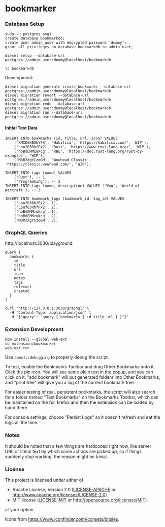 # bookmarker

### Database Setup

```
sudo -u postgres psql
create database bookmarkdb;
create user admin_user with encrypted password 'dummy';
grant all privileges on database bookmarkdb to admin_user;
```

```
diesel setup --database-url postgres://admin_user:dummy@localhost/bookmarkdb

\c bookmarkdb
```

Development:
```
diesel migration generate create_bookmarks --database-url postgres://admin_user:dummy@localhost/bookmarkdb
diesel migration revert --database-url postgres://admin_user:dummy@localhost/bookmarkdb
diesel migration redo --database-url postgres://admin_user:dummy@localhost/bookmarkdb
diesel migration run --database-url postgres://admin_user:dummy@localhost/bookmarkdb
```

#### Initial Test Data

```
INSERT INTO bookmarks (id, title, url, icon) VALUES
    ('kMXD6KBOkYFR', 'Habitica', 'https://habitica.com/', 'WIP'),
    ('Louf03RhfFx2', 'Rust', 'https://www.rust-lang.org/', 'WIP'),
    ('hoBdEMMzukcg', 'RBE', 'https://doc.rust-lang.org/rust-by-example/', 'WIP'),
    ('M3R3XgYCzoGM', 'Wowhead Classic', 'https://classic.wowhead.com/', 'WIP');

INSERT INTO tags (name) VALUES
    ('Rust'), -- 1
    ('Programming'); -- 2
INSERT INTO tags (name, description) VALUES ('WoW', 'World of Warcraft'); -- 3

INSERT INTO bookmark_tags (bookmark_id, tag_id) VALUES
    ('Louf03RhfFx2', 1),
    ('Louf03RhfFx2', 2),
    ('hoBdEMMzukcg', 1),
    ('hoBdEMMzukcg', 2),
    ('M3R3XgYCzoGM', 3);
```

### GraphQL Queries

http://localhost:3030/playground

```
query {
  bookmarks {
    id
    title
    url
    icon
    notes
    tags
    relevant
    created
  }
}
```

```
curl 'http://127.0.0.1:3030/graphql' \
  -H 'Content-Type: application/json' \
  -d '{"query": "query { bookmarks { id title url } }"}'
```

### Extension Development

```
npm install --global web-ext
cd extension/bookmarker
web-ext run
```

Use `about::debugging` to properly debug the script.

To test, enable the Bookmarks Toolbar and drag Other Bookmarks onto it. Click the pin icon. You
will see some plain text in the popup, and you can click on it. "add bookmark" will put
generated folders into Other Bookmarks, and "print tree" will give you a log of the current
bookmark tree.

For easier testing of real, persistent bookmarks, the script will also search for a folder
named "Test Bookmarks" on the Bookmarks Toolbar, which can be maintained on the full firefox
and then the extension can be loaded by hand there.

For console settings, choose "Persist Logs" so it doesn't refresh and eat the logs all the time.

### Notes

It should be noted that a few things are hardcoded right now, like server URL or literal text
by which some actions are picked up, so if things suddenly stop working, the reason might be
trivial.

### License

This project is licensed under either of

 * Apache License, Version 2.0 ([LICENSE-APACHE](LICENSE-APACHE) or http://www.apache.org/licenses/LICENSE-2.0)
 * MIT license ([LICENSE-MIT](LICENSE-MIT) or http://opensource.org/licenses/MIT)

at your option.

Icons from https://www.iconfinder.com/iconsets/bitsies.
